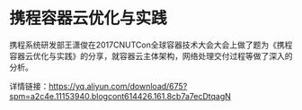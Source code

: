 # 携程容器云优化与实践
携程系统研发部王潇俊在2017CNUTCon全球容器技术大会大会上做了题为《携程容器云优化与实践》的分享，就容器云主体架构，网络处理交付过程等做了深入的分析。

详情链接：https://yq.aliyun.com/download/675?spm=a2c4e.11153940.blogcont614426.161.8cb7a7ecDtqagN
